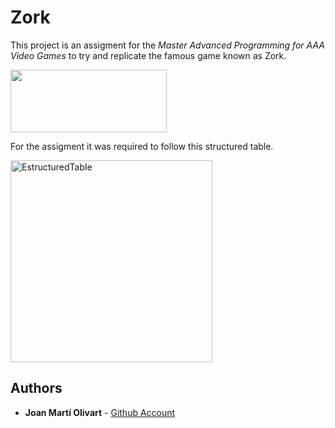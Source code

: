 # Zork
This project is an assigment for the  *Master Advanced Programming for AAA Video Games*  to try and replicate the famous game known as Zork.

<img src=https://substackcdn.com/image/fetch/w_1200,h_600,c_fill,f_jpg,q_auto:good,fl_progressive:steep,g_auto/https%3A%2F%2Fbucketeer-e05bbc84-baa3-437e-9518-adb32be77984.s3.amazonaws.com%2Fpublic%2Fimages%2F0090f1f5-4ec9-4418-a51b-b41928580ff5_900x374.jpeg width="250" height="100">

For the assigment it was required to follow this structured table.

<img width="323" alt="EstructuredTable" src="https://github.com/user-attachments/assets/7589b633-3581-423c-addd-3c05276fce05">

## Authors

* **Joan Martí Olivart** - [Github Account](https://github.com/jmartiolivart)
